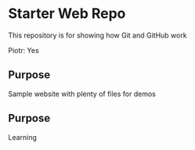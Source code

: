 # Starter Web Repo

This repository is for showing how Git and GitHub work

Piotr: Yes

## Purpose

Sample website with plenty of files for demos

## Purpose

Learning